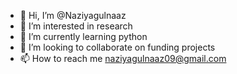 - 👋 Hi, I’m @Naziyagulnaaz
- 👀 I’m interested in research
- 🌱 I’m currently learning python
- 💞️ I’m looking to collaborate on funding projects
- 📫 How to reach me naziyagulnaaz09@gmail.com

<!---
Naziyagulnaaz/Naziyagulnaaz is a ✨ special ✨ repository because its `README.md` (this file) appears on your GitHub profile.
You can click the Preview link to take a look at your changes.
--->
